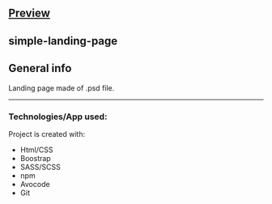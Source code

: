 ## [Preview](https://pwosin.github.io/simple-landing-page-3/)
      
## simple-landing-page
    
## General info
Landing page made of .psd file.
   
---
### Technologies/App used: 
Project is created with:
* Html/CSS
* Boostrap
* SASS/SCSS
* npm
* Avocode
* Git